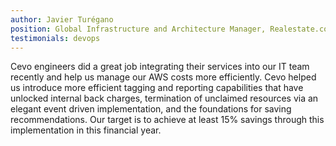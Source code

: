 ```yaml
---
author: Javier Turégano
position: Global Infrastructure and Architecture Manager, Realestate.com.au
testimonials: devops
---
```

Cevo engineers did a great job integrating their services into our IT team recently and help us manage our AWS costs more efficiently.  Cevo helped us introduce more efficient tagging and reporting capabilities that have unlocked internal back charges, termination of unclaimed resources via an elegant event driven implementation, and the foundations for saving recommendations. Our target is to achieve at least 15% savings through this implementation in this financial year.
